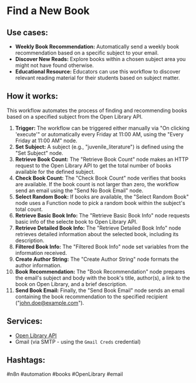 # Find a New Book

## Use cases:

*   **Weekly Book Recommendation:** Automatically send a weekly book recommendation based on a specific subject to your email.
*   **Discover New Reads:** Explore books within a chosen subject area you might not have found otherwise.
*   **Educational Resource:** Educators can use this workflow to discover relevant reading material for their students based on subject matter.

## How it works:

This workflow automates the process of finding and recommending books based on a specified subject from the Open Library API.

1.  **Trigger:** The workflow can be triggered either manually via "On clicking 'execute'" or automatically every Friday at 11:00 AM, using the "Every Friday at 11:00 AM" node.
2.  **Set Subject:** A subject (e.g., "juvenile\_literature") is defined using the "Set Subject" node.
3.  **Retrieve Book Count:** The "Retrieve Book Count" node makes an HTTP request to the Open Library API to get the total number of books available for the defined subject.
4.  **Check Book Count:** The "Check Book Count" node verifies that books are available. If the book count is not larger than zero, the workflow send an email using the "Send No Book Email" node.
5.  **Select Random Book:** If books are available, the "Select Random Book" node uses a Function node to pick a random book within the subject's total count.
6.  **Retrieve Basic Book Info:** The "Retrieve Basic Book Info" node requests basic info of the selecte book to Open Library API.
7.  **Retrieve Detailed Book Info:** The "Retrieve Detailed Book Info" node retrieves detailed information about the selected book, including its description.
8.  **Filtered Book Info:** The "Filtered Book Info" node set variables from the information received.
9.  **Create Author String:** The "Create Author String" node formats the author information.
10. **Book Recommendation:** The "Book Recommendation" node prepares the email's subject and body with the book's title, author(s), a link to the book on Open Library, and a brief description.
11. **Send Book Email:** Finally, the "Send Book Email" node sends an email containing the book recommendation to the specified recipient ("john.doe@example.com").

## Services:

*   [Open Library API](https://openlibrary.org/developers/api)
*   Gmail (via SMTP - using the `Gmail Creds` credential)

## Hashtags:

#n8n #automation #books #OpenLibrary #email
